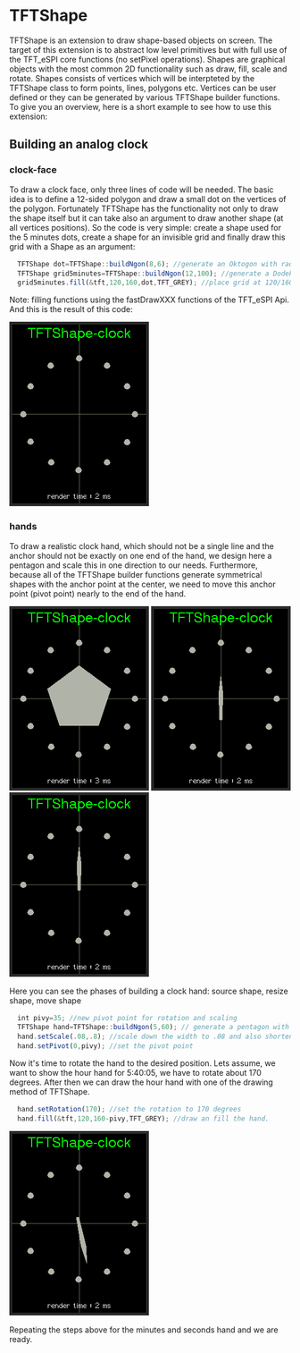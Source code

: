 # TFTShape
TFTShape is an extension  to draw shape-based objects on screen. The target of this extension is to abstract low level primitives but with full use of the TFT_eSPI core functions (no setPixel operations). Shapes are graphical objects with the most common 2D functionality such as draw, fill, scale and rotate. Shapes consists of vertices which will be interpteted by the TFTShape class to form points, lines, polygons etc. Vertices can be user defined or they can be generated by various TFTShape  builder functions. To give you an overview, here is a short example to see how to use this extension:
## Building an analog clock
### clock-face
To draw a clock face, only three lines of code will be needed. The basic idea is to define a 12-sided polygon and draw a small dot on the vertices of the polygon. Fortunately TFTShape has the functionality not only to draw the shape itself but it can take also an argument to draw another shape (at all vertices positions). So the code is very simple: create a shape used for the 5 minutes dots, create a shape for an invisible grid and finally draw this grid with a Shape as an argument:
```javascript
  TFTShape dot=TFTShape::buildNgon(8,6); //generate an Oktogon with radius of 6 
  TFTShape grid5minutes=TFTShape::buildNgon(12,100); //generate a Dodekagon with radius of 100
  grid5minutes.fill(&tft,120,160,dot,TFT_GREY); //place grid at 120/160 and draw/fill all vertices with the dot-shape 

```
Note: filling functions using the  fastDrawXXX functions of the TFT_eSPI Api.
And this is the result of this code:

![clock-face](images/screenshot_4571.png)
### hands
To draw a realistic clock hand, which should not be a single line and the anchor should not be exactly on one end of the hand, we design here a pentagon and scale this in one direction to our needs. Furthermore, because all of the TFTShape builder functions generate symmetrical shapes with the anchor point at the center, we need to move this anchor point (pivot point) nearly to the end of the hand.

![clock-face](images/screenshot_4552.png) ![clock-face](images/screenshot_4560.png) ![clock-face](images/screenshot_4551.png)

Here you can see the phases of building a clock hand: source shape, resize shape, move shape

```javascript
  int pivy=35; //new pivot point for rotation and scaling
  TFTShape hand=TFTShape::buildNgon(5,60); // generate a pentagon with the radius of 60
  hand.setScale(.08,.8); //scale down the width to .08 and also shorten the hand  with a facor of .8
  hand.setPivot(0,pivy); //set the pivot point
```
Now it's time to rotate the hand to the desired position. Lets assume, we want to show the hour hand for 5:40:05, we have to rotate about 170 degrees. After then we can draw the hour hand with one of the drawing method of TFTShape.
```javascript
  hand.setRotation(170); //set the rotation to 170 degrees 
  hand.fill(&tft,120,160-pivy,TFT_GREY); //draw an fill the hand. 
```
![clock-face](images/screenshot_4547.png)

Repeating the steps above for the minutes and seconds hand and we are ready. 

